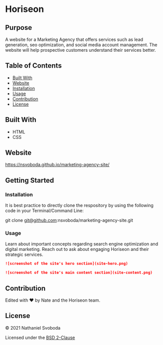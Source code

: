 # Horiseon

## Purpose

A website for a Marketing Agency that offers services such as lead generation, seo optimization, and social media account management. The website will help prospective customers understand their services better.

## Table of Contents
- [Built With](#built-with)
- [Website](#website)
- [Installation](#installation)
- [Usage](#usage)
- [Contribution](#contribution)
- [License](#license)

## Built With

* HTML
* CSS

## Website

https://nsvoboda.github.io/marketing-agency-site/

## Getting Started

### Installation

It is best practice to directly clone the respository by using the following code in your Terminal/Command Line:

git clone git@github.com:nsvoboda/marketing-agency-site.git

### Usage

Learn about important concepts regarding search engine optimization and digital marketing. Reach out to ask about engaging Horiseon and their strategic services.

```md
![screenshot of the site's hero section](site-hero.png)
```

```md
![screenshot of the site's main content section](site-content.png)
```

## Contribution
Edited with ❤️ by Nate and the Horiseon team.

## License

&copy; 2021 Nathaniel Svoboda

Licensed under the [BSD 2-Clause](LICENSE.txt)
